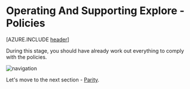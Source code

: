 <properties
	pageTitle="Global Customer Playbook operating-supporting-explore-policies "
	description="Global Customer Playbook operating-supporting-explore-policies"
	services="global-customer-playbook"
	documentationCenter=""
	authors="jtong"
	manager="edwinc"
	editor=""
	tags="global-customer-playbook"/>

<tags
	ms.service="migration-lifecycle-operating-supporting"
	ms.workload=""
	ms.tgt_pltfrm=""
	ms.devlang="na"
	ms.topic="article"
	ms.date="11/21/2016"
	wacn.date="11/21/2016"
	wacn.lang="en"
	ms.author="jtong"/>


# Operating And Supporting Explore - Policies

[AZURE.INCLUDE [header](../operating-supporting-explore.md)]


During this stage, you should have already work out everything to comply with the policies.


![navigation](/solutions/global-customer/media/navigation.png)

Let's move to the next section - [Parity](/solutions/global-customer/operating-supporting/explore/parity/).
